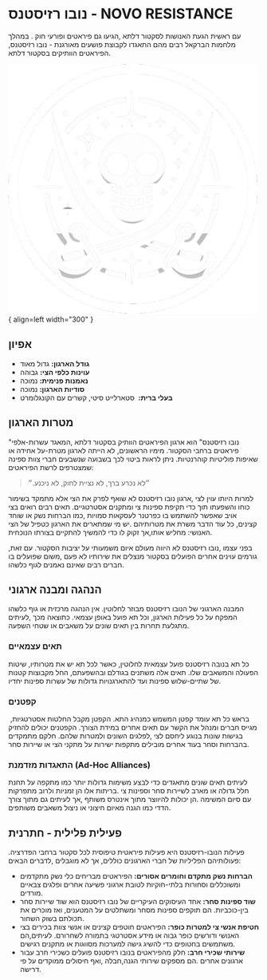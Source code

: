 # נובו רזיסטנס - NOVO RESISTANCE

עם ראשית הגעת האנושות לסקטור דלתא ,הגיעו גם פיראטים ופורעי חוק . במהלך
מלחמות הברקאל רבים מהם התאגדו לקבוצת פושעים מאורגנת - נובו רזיסטנס, הפיראטים
הוותיקים בסקטור דלתא.

![Image title](./assets/novo-res.png){ align=left width="300" }


## אפיון

* **גודל הארגון:** גדול מאוד
* **עוינות כלפי הצי:** גבוהה
* **נאמנות פנימית:** נמוכה
* **סודיות הארגון:** נמוכה
* **בעלי ברית:**  סטארלייט סיטי, קשרים עם הקונגלומרט

## מטרות הארגון

"נובו רזיסטנס" הוא ארגון הפיראטים הוותיק בסקטור דלתא ,המאגד עשרות-אלפי פיראטים
ברחבי הסקטור. מימיו הראשונים, לא הייתה לארגון מטרת-על אחידה או שאיפות פוליטיות
קוהרנטיות. ניתן לראות ביטוי לכך בשבועה שנשבעים חברי צוות ספינה שמצטרפים לרשת
הפיראטים:

> ״לא נכרע ברך, לא נציית לחוק, לא ניכנע.״

למרות היותו עוין לצי ,ארגון נובו רזיסטנס לא שואף לפרק את הצי אלא מתמקד בשימור
כוחו והשפעתו תוך כדי תקיפת ספינות צי ומתקנים אסטרטגיים. תאים רבים רואים בצי אויב
שאפשר להשתמש בו כפרטנר לעסקאות סמויות ,כמו הברחות נשק או שוחד קצינים, כל עוד
הדבר משרת את מטרותיהם .יש מי שמתארים את הארגון כטפיל של הצי האנושי: מחליש
אותו,אך זקוק לו כדי להמשיך להתקיים בצורתו הנוכחית.

בפני עצמו ,נובו רזיסטנס לא היווה מעולם איום משמעותי על יציבות הסקטור. עם זאת,
גורמים עוינים אחרים הפועלים בסקטור מנצלים את שירותיו לא פעם ,משום שפועלים בו
חברים רבים שאינם נאמנים לגוף כלשהו.

## הנהגה ומבנה ארגוני

המבנה הארגוני של הנובו רזיסטנס מבוזר לחלוטין. אין הנהגה מרכזית או גוף כלשהו
המפקח על כל פעילות הארגון, וכל תא פועל באופן עצמאי. כתוצאה מכך ,לעיתים מתגלעת
תחרות בין תאים שונים על משאבים או שטחי השפעה.

### תאים עצמאיים

כל תא בנובה רזיסטנס פועל עצמאית לחלוטין, כאשר לכל תא יש את מטרותיו, שיטות
הפעולה והמשאבים שלו. תאים אלה משתנים בגודלם ובהשפעתם, החל מקבוצות קטנות
של שתיים-שלוש ספינות ועד להתארגנויות גדולות של עשרות ספינות יחדיו.

### קפטנים

בראש כל תא עומד קפטן המשמש כמנהיג התא. הקפטן מקבל החלטות אסטרטגיות, 
מגייס חברים ומנהל את הקשר עם תאים אחרים במידת הצורך. הקפטנים יכולים להחזיק
בגישות שונות בנוגע ליחסם לצי ,לפלגים השונים ולמטרות שלהם. חלקם מתמקדים
בהברחות וסחר בעוד אחרים מובילים מתקפות ישירות על מתקני הצי או שיירות סחר.

### התאגדות מזדמנת (Ad-Hoc Alliances)

לעיתים תאים שונים מתאגדים כדי לבצע משימות גדולות יותר כמו מתקפה על תחנת
חלל גדולה או מארב לשיירות סחר וספינות צי .בריתות אלו הן זמניות ולרוב מתפרקות
עם סיום המשימה .הן יכולות להיווצר מתוך אינטרס משותף ,אך לעיתים גם מתוך צורך
הדדי כמו הגנה מאיום חיצוני או ניצול משאבים משותפים.

## פעילית פלילית - חתרנית

פעילות הנובו-רזיסטנס היא פעילות פיראטית טיפוסית לכל סקטור ברחבי הפדרציה.
פעולותיהם הפליליות של חברי הארגונים כוללים, אך לא מוגבלים ,לדברים הבאים:

* **הברחות נשק מתקדם וחומרים אסורים:** הפיראטים מבריחים כלי נשק מתקדמים
ומשוכללים וסחורות בלתי-חוקיות לטובת ארגוני פשיעה אחרים ופלגים צבאיים מורדים.
* **שוד ספינות סחר:** אחד העיסוקים העיקריים של נובו רזיסטנס הוא שוד שיירות סחר
בין-כוכביות. הם תוקפים ספינות מסחר ומשתלטים על המטענים, ואז מוכרים את תכולתם
בשוק השחור.
* **חטיפת אנשי צי למטרות כופר:** הפיראטים חוטפים קצינים או אנשי צוות בכירים בצי
האנושי ודורשים כופר גבוה או מידע אסטרטגי בתמורה לשחרורם. לעיתים,הם משתמשים
בחטופים כדי להשיג גישה למערכות מסווגות או מתקנים רגישים.
* **שירותי שכירי חרב:** חלק מהפיראטים בנובו רזיסטנס פועלים כשכירי חרב עבור ארגונים
אחרים .הם מספקים שירותי הגנה,⁠⁠⁠⁠⁠⁠⁠חבלה ,ואף חיסולים ממוקדים על פי דרישה.
